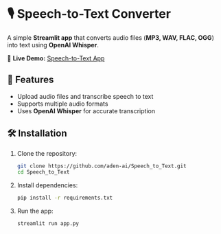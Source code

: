 # 🎙️ Speech-to-Text Converter  

A simple **Streamlit app** that converts audio files (**MP3, WAV, FLAC, OGG**) into text using **OpenAI Whisper**.  

🔗 **Live Demo:** [Speech-to-Text App](https://speech-t-text.streamlit.app/#2a6246da)  

## 🚀 Features  
- Upload audio files and transcribe speech to text  
- Supports multiple audio formats  
- Uses **OpenAI Whisper** for accurate transcription  

## 🛠 Installation  
1. Clone the repository:  
   ```sh
   git clone https://github.com/aden-ai/Speech_to_Text.git
   cd Speech_to_Text

2. Install dependencies:
   ```sh
   pip install -r requirements.txt  

2. Run the app:
   ```sh
   streamlit run app.py  





